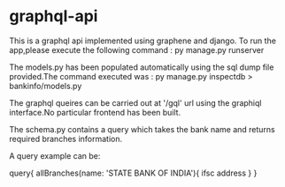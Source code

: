 # graphql-api

This is a graphql api implemented using graphene and django.
To run the app,please execute the  following command :
  py manage.py runserver

The models.py has been populated automatically using the sql dump file provided.The command executed was :
  py manage.py inspectdb > bankinfo/models.py

The graphql queires can be carried out at '/gql' url using the graphiql interface.No particular frontend has been built.

The schema.py contains a query which takes the bank name and returns required branches information.

A query example can be:

query{
  allBranches(name: 'STATE BANK OF INDIA'){
    ifsc
    address
   }
}

